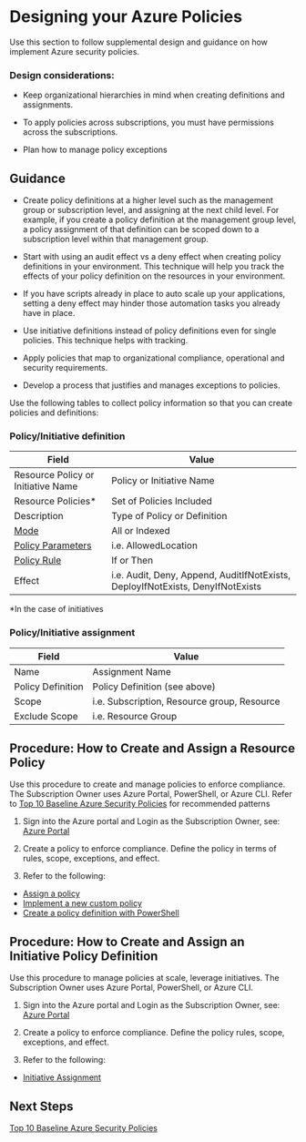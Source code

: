 
# Designing your Azure Policies

Use this section to follow supplemental design and guidance on how implement Azure security policies. 

 


### Design considerations: 

- Keep organizational hierarchies in mind when creating definitions and assignments.  
 
- To apply policies across subscriptions, you must have permissions across the subscriptions. 

- Plan how to manage policy exceptions 




## Guidance 

- Create policy definitions at a higher level such as the management group or subscription level, and assigning at the next child level. For example, if you create a policy definition at the management group level, a policy assignment of that definition can be scoped down to a subscription level within that management group.  
 


- Start with using an audit effect vs a deny effect when creating policy definitions in your environment. This technique will help you track the effects of your policy definition on the resources in your environment.  
 


- If you have scripts already in place to auto scale up your applications, setting a deny effect may hinder those automation tasks you already have in place.   
 


- Use initiative definitions instead of policy definitions even for single policies. This technique helps with tracking.  
 


- Apply policies that map to organizational compliance, operational and security requirements. 
 


- Develop a process that justifies and manages exceptions to policies. 




Use the following tables to collect policy information so that you can create policies and definitions: 

### Policy/Initiative definition 

| __Field__ | __Value__ |
|-------------|------------|
| Resource Policy or Initiative Name  | Policy or Initiative Name     | 
| Resource Policies*     | Set of Policies Included | 
| Description       | Type of Policy or Definition | 
| [Mode](https://docs.microsoft.com/en-ca/azure/azure-policy/policy-definition#mode)         | All or Indexed | 
| [Policy Parameters](https://docs.microsoft.com/en-ca/azure/azure-policy/policy-definition#parameters)         | i.e. AllowedLocation | 
| [Policy Rule](https://docs.microsoft.com/en-ca/azure/azure-policy/policy-definition#policy-rule)        | If or Then | 
| Effect       | i.e. Audit, Deny, Append, AuditIfNotExists, DeployIfNotExists, DenyIfNotExists | 

*In the case of initiatives 

### Policy/Initiative assignment 

| __Field__ | __Value__ |
|-------------|------------|
| Name  | Assignment Name    | 
| Policy Definition     | Policy Definition (see above) | 
| Scope     | i.e. Subscription, Resource group, Resource | 
| Exclude Scope     | i.e. Resource Group | 


## Procedure: How to Create and Assign a Resource Policy 



Use this procedure to create and manage policies to enforce compliance. The Subscription Owner uses Azure Portal, PowerShell, or Azure CLI. Refer to [Top 10 Baseline Azure Security Policies](Top-10-Baseline-Azure-Security-Policies.md)  for recommended patterns 

1. Sign into the Azure portal and Login as the Subscription Owner, see:  [Azure Portal](http://azure.portal.com/)

 
2. Create a policy to enforce compliance. Define the policy in terms of rules, scope, exceptions, and effect. 


3. Refer to the following: 

- [Assign a policy](https://docs.microsoft.com/en-us/azure/azure-policy/create-manage-policy#assign-a-policy) 
- [Implement a new custom policy](https://docs.microsoft.com/en-us/azure/azure-policy/create-manage-policy#implement-a-new-custom-policy) 
- [Create a policy definition with PowerShell](https://docs.microsoft.com/en-us/azure/azure-policy/create-manage-policy#create-a-policy-definition-with-powershell) 




 


## Procedure: How to Create and Assign an Initiative Policy Definition  


Use this procedure to manage policies at scale, leverage initiatives. The Subscription Owner uses Azure Portal, PowerShell, or Azure CLI.  
 


1. Sign into the Azure portal and Login as the Subscription Owner, see:  [Azure Portal](http://azure.portal.com/)

2. Create a policy to enforce compliance. Define the policy rules, scope, exceptions, and effect. 

3. Refer to the following: 

- [Initiative Assignment](https://docs.microsoft.com/en-ca/azure/azure-policy/azure-policy-introduction#initiative-assignment) 


 


## Next Steps 


[Top 10 Baseline Azure Security Policies](Top-10-Baseline-Azure-Security-Policies.md)
